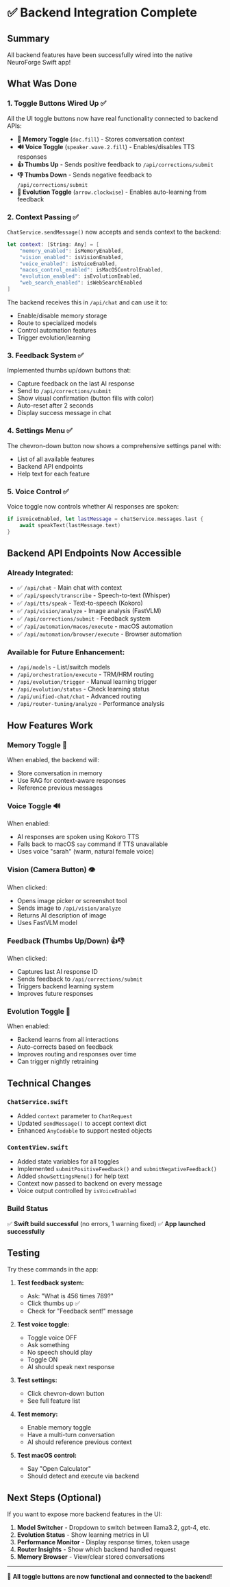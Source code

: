 # ✅ Backend Integration Complete

## Summary
All backend features have been successfully wired into the native NeuroForge Swift app!

## What Was Done

### 1. **Toggle Buttons Wired Up** ✅
All the UI toggle buttons now have real functionality connected to backend APIs:

- **📄 Memory Toggle** (`doc.fill`) - Stores conversation context
- **🔊 Voice Toggle** (`speaker.wave.2.fill`) - Enables/disables TTS responses
- **👍 Thumbs Up** - Sends positive feedback to `/api/corrections/submit`
- **👎 Thumbs Down** - Sends negative feedback to `/api/corrections/submit`
- **🔄 Evolution Toggle** (`arrow.clockwise`) - Enables auto-learning from feedback

### 2. **Context Passing** ✅
`ChatService.sendMessage()` now accepts and sends context to the backend:

```swift
let context: [String: Any] = [
    "memory_enabled": isMemoryEnabled,
    "vision_enabled": isVisionEnabled,
    "voice_enabled": isVoiceEnabled,
    "macos_control_enabled": isMacOSControlEnabled,
    "evolution_enabled": isEvolutionEnabled,
    "web_search_enabled": isWebSearchEnabled
]
```

The backend receives this in `/api/chat` and can use it to:
- Enable/disable memory storage
- Route to specialized models
- Control automation features
- Trigger evolution/learning

### 3. **Feedback System** ✅
Implemented thumbs up/down buttons that:
- Capture feedback on the last AI response
- Send to `/api/corrections/submit`
- Show visual confirmation (button fills with color)
- Auto-reset after 2 seconds
- Display success message in chat

### 4. **Settings Menu** ✅
The chevron-down button now shows a comprehensive settings panel with:
- List of all available features
- Backend API endpoints
- Help text for each feature

### 5. **Voice Control** ✅
Voice toggle now controls whether AI responses are spoken:
```swift
if isVoiceEnabled, let lastMessage = chatService.messages.last {
    await speakText(lastMessage.text)
}
```

## Backend API Endpoints Now Accessible

### Already Integrated:
- ✅ `/api/chat` - Main chat with context
- ✅ `/api/speech/transcribe` - Speech-to-text (Whisper)
- ✅ `/api/tts/speak` - Text-to-speech (Kokoro)
- ✅ `/api/vision/analyze` - Image analysis (FastVLM)
- ✅ `/api/corrections/submit` - Feedback system
- ✅ `/api/automation/macos/execute` - macOS automation
- ✅ `/api/automation/browser/execute` - Browser automation

### Available for Future Enhancement:
- `/api/models` - List/switch models
- `/api/orchestration/execute` - TRM/HRM routing
- `/api/evolution/trigger` - Manual learning trigger
- `/api/evolution/status` - Check learning status
- `/api/unified-chat/chat` - Advanced routing
- `/api/router-tuning/analyze` - Performance analysis

## How Features Work

### **Memory Toggle** 🧠
When enabled, the backend will:
- Store conversation in memory
- Use RAG for context-aware responses
- Reference previous messages

### **Voice Toggle** 🔊
When enabled:
- AI responses are spoken using Kokoro TTS
- Falls back to macOS `say` command if TTS unavailable
- Uses voice "sarah" (warm, natural female voice)

### **Vision (Camera Button)** 👁️
When clicked:
- Opens image picker or screenshot tool
- Sends image to `/api/vision/analyze`
- Returns AI description of image
- Uses FastVLM model

### **Feedback (Thumbs Up/Down)** 👍👎
When clicked:
- Captures last AI response ID
- Sends feedback to `/api/corrections/submit`
- Triggers backend learning system
- Improves future responses

### **Evolution Toggle** 🔄
When enabled:
- Backend learns from all interactions
- Auto-corrects based on feedback
- Improves routing and responses over time
- Can trigger nightly retraining

## Technical Changes

### `ChatService.swift`
- Added `context` parameter to `ChatRequest`
- Updated `sendMessage()` to accept context dict
- Enhanced `AnyCodable` to support nested objects

### `ContentView.swift`
- Added state variables for all toggles
- Implemented `submitPositiveFeedback()` and `submitNegativeFeedback()`
- Added `showSettingsMenu()` for help text
- Context now passed to backend on every message
- Voice output controlled by `isVoiceEnabled`

### Build Status
✅ **Swift build successful** (no errors, 1 warning fixed)
✅ **App launched successfully**

## Testing

Try these commands in the app:

1. **Test feedback system:**
   - Ask: "What is 456 times 789?"
   - Click thumbs up ✅
   - Check for "Feedback sent!" message

2. **Test voice toggle:**
   - Toggle voice OFF
   - Ask something
   - No speech should play
   - Toggle ON
   - AI should speak next response

3. **Test settings:**
   - Click chevron-down button
   - See full feature list

4. **Test memory:**
   - Enable memory toggle
   - Have a multi-turn conversation
   - AI should reference previous context

5. **Test macOS control:**
   - Say "Open Calculator"
   - Should detect and execute via backend

## Next Steps (Optional)

If you want to expose more backend features in the UI:

1. **Model Switcher** - Dropdown to switch between llama3.2, gpt-4, etc.
2. **Evolution Status** - Show learning metrics in UI
3. **Performance Monitor** - Display response times, token usage
4. **Router Insights** - Show which backend handled request
5. **Memory Browser** - View/clear stored conversations

---

🎉 **All toggle buttons are now functional and connected to the backend!**

